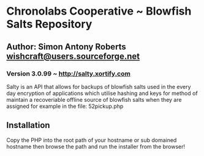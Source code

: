# Chronolabs Cooperative ~ Blowfish Salts Repository

## Author: Simon Antony Roberts <wishcraft@users.sourceforge.net>

### Version 3.0.99 ~ http://salty.xortify.com

Salty is an API that allows for backups of blowfish salts used in the every day encryption of applications which utilise hashing and keys for method of maintain a recoveriable offline source of blowfish salts when they are assigned for example in the file: 52pickup.php

## Installation

Copy the PHP into the root path of your hostname or sub domained hostname then browse the path and run the installer from the browser!